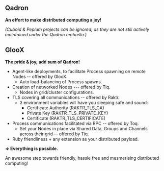 ## Qadron

**An effort to make distributed computing a joy!**

_(Cuboid & Peplum projects can be ignored, as they are not still actively maintained under the Qadron umbrella.)_

## GlooX
**The pride & joy, add sum of Qadron!**

* Agent-like deployments, to facilitate Process spawning on remote Nodes -- offered by GlooX.
  * Auto load-balancing of Process spawns.
* Creation of networked Nodes --- offered by Tiq.
  * Nodes in grid/cluster configurations.
* TLS covering all communications -- offered by Raktr.
  * 3 environment variables will have you sleeping safe and sound:
    * Certificate Authority (RAKTR_TLS_CA)
    * Private Key (RAKTR_TLS_PRIVATE_KEY)
    * Certificate (RAKTR_TLS_CERTIFICATE)
* Process communications facilitated via RPC -- offered by Toq.
  * Set your Nodes in place via Shared Data, Groups and Channels across their grid -- offered by Tiq.
* Ruby friendliness + any extension as your distributed payload.

**=> Everything is possible.**

An awesome step towards friendly, hassle free and mesmerising distributed computing!

<!--

**Here are some ideas to get you started:**

🙋‍♀️ A short introduction - what is your organization all about?
🌈 Contribution guidelines - how can the community get involved?
👩‍💻 Useful resources - where can the community find your docs? Is there anything else the community should know?
🍿 Fun facts - what does your team eat for breakfast?
🧙 Remember, you can do mighty things with the power of [Markdown](https://docs.github.com/github/writing-on-github/getting-started-with-writing-and-formatting-on-github/basic-writing-and-formatting-syntax)
-->
